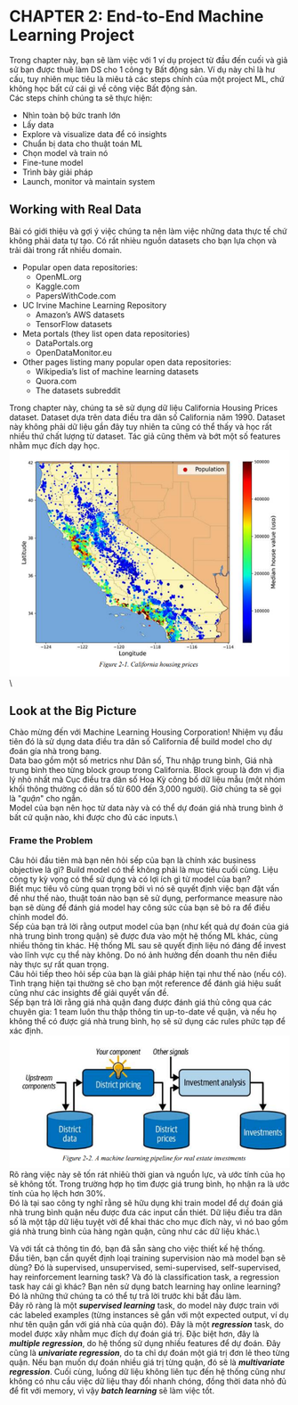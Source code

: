 # CHAPTER 2: End-to-End Machine Learning Project
Trong chapter này, bạn sẽ làm việc với 1 ví dụ project từ đầu đến cuối và giả sử bạn được thuê làm DS cho 1 công ty Bất động sản. Ví dụ này chỉ là hư cấu, tuy nhiên mục tiêu là miêu tả các steps chính của một project ML, chứ không học bất cứ cái gì về công việc Bất động sản.\
Các steps chính chúng ta sẽ thực hiện:
- Nhìn toàn bộ bức tranh lớn
- Lấy data
- Explore và visualize data để có insights
- Chuẩn bị data cho thuật toán ML
- Chọn model và train nó
- Fine-tune model
- Trình bày giải pháp
- Launch, monitor và maintain system

## Working with Real Data
Bài có giới thiệu và gợi ý việc chúng ta nên làm việc những data thực tế chứ không phải data tự tạo. Có rất nhièu nguồn datasets cho bạn lựa chọn và trải dài trong rất nhiều domain.
- Popular open data repositories:
  - OpenML.org
  - Kaggle.com
  - PapersWithCode.com
- UC Irvine Machine Learning Repository
  - Amazon’s AWS datasets
  - TensorFlow datasets
- Meta portals (they list open data repositories)
  - DataPortals.org
  - OpenDataMonitor.eu
- Other pages listing many popular open data repositories:
  - Wikipedia’s list of machine learning datasets
  - Quora.com
  - The datasets subreddit

Trong chapter này, chúng ta sẽ sử dụng dữ liệu California Housing Prices dataset. Dataset dựa trên data điều tra dân số California năm 1990. Dataset này không phải dữ liệu gần đây tuy nhiên ta cũng có thể thấy và học rất nhiều thứ chất lượng từ dataset. Tác giả cũng thêm và bớt một số features nhằm mục đích dạy học.\
![alt text](image.png)\
## Look at the Big Picture
Chào mừng đến với Machine Learning Housing Corporation! Nhiệm vụ đầu tiên đó là sử dụng data điều tra dân số California để build model cho dự đoán gía nhà trong bang. \
Data bao gồm một số metrics như Dân số, Thu nhập trung bình, Giá nhà trung bình theo từng block group trong California. Block group là đơn vị địa lý nhỏ nhất mà Cục điều tra dân số Hoa Kỳ công bố dữ liệu mẫu (một nhóm khối thông thường có dân số từ 600 đến 3,000 người). Giờ chúng ta sẽ gọi là "*quận*" cho ngắn.\
Model của bạn nên học từ data này và có thể dự đoán giá nhà trung bình ở bất cứ quận nào, khi được cho đủ các inputs.\
### Frame the Problem
Câu hỏi đầu tiên mà bạn nên hỏi sếp của bạn là chính xác business objective là gì? Build model có thể không phải là mục tiêu cuối cùng. Liệu công ty kỳ vọng có thể sử dụng và có lợi ích gì từ model của bạn?\
Biết mục tiêu vô cùng quan trọng bởi vì nó sẽ quyết định việc bạn đặt vấn đề như thế nào, thuật toán nào bạn sẽ sử dụng, performance measure nào bạn sẽ dùng để đánh giá model hay công sức của bạn sẽ bỏ ra để điều chỉnh model đó.\
Sếp của bạn trả lời rằng output model của bạn (như kết quả dự đoán của giá nhà trung bình trong quận) sẽ được đưa vào một hệ thống ML khác, cùng nhiều thông tin khác. Hệ thống ML sau sẽ quyết định liệu nó đáng để invest vào lĩnh vực cụ thể này không. Do nó ảnh hưởng đến doanh thu nên điều này thực sự rất quan trọng.\
Câu hỏi tiếp theo hỏi sếp của bạn là giải pháp hiện tại như thế nào (nếu có). Tình trạng hiện tại thường sẽ cho bạn một reference để đánh giá hiệu suất cũng như các insights để giải quyết vấn đề. \
Sếp bạn trả lời rằng giá nhà quận đang được đánh giá thủ công qua các chuyên gia: 1 team luôn thu thập thông tin up-to-date về quận, và nếu họ không thể có được giá nhà trung bình, họ sẽ sử dụng các rules phức tạp để xác định.\
![alt text](image-1.png)\
Rõ ràng việc này sẽ tốn rát nhiêù thời gian và nguồn lực, và ước tính của họ sẽ không tốt. Trong trường hợp họ tìm được giá trung bình, họ nhận ra là ước tính của họ lệch hơn 30%. \
Đó là tại sao công ty nghĩ rằng sẽ hữu dụng khi train model để dự đoán giá nhà trung bình quận nếu được đưa các input cần thiét. Dữ liệu điều tra dân số là một tập dữ liệu tuyệt vời để khai thác cho mục đích này, vì nó bao gồm giá nhà trung bình của hàng ngàn quận, cũng như các dữ liệu khác.\

Và với tất cả thông tin đó, bạn đã sẵn sàng cho việc thiết kế hệ thống. \
Đầu tiên, bạn cần quyết định loại training supervision nào mà model bạn sẽ dùng? Đó là supervised, unsupervised, semi-supervised, self-supervised, hay reinforcement learning task? Và đó là classification task, a regression task hay cái gì khác? Bạn nên sử dụng batch learning hay online learning? Đó là những thứ chúng ta có thể tự trả lời trước khi bắt đầu làm.\
Đây rõ ràng là một ***supervised learning*** task, do model này được train với các labeled examples (từng instances sẽ gắn với một expected output, ví dụ như tên quận gắn với giá nhà của quận đó). Đây là một ***regression*** task, do model được xây nhằm mục đích dự đoán giá trị. Đặc biệt hơn, đây là ***multiple regression***, do hệ thống sử dụng nhiều features để dự đoán. Đây cũng là ***univariate regression***, do ta chỉ dự đoán một giá trị đơn lẻ theo từng quận. Nếu bạn muốn dự đoán nhiều giá trị từng quận, đó sẽ là ***multivariate regression***. Cuối cùng, luồng dữ liệu không liên tục đến hệ thống cũng như không có nhu cầu việc dữ liệu thay đổi nhanh chóng, đồng thời data nhỏ đủ để fit với memory, vì vậy ***batch learning*** sẽ làm việc tốt.